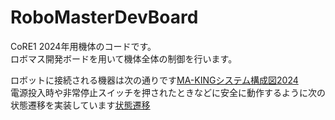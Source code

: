 # RoboMasterDevBoard
CoRE1 2024年用機体のコードです。  
ロボマス開発ボードを用いて機体全体の制御を行います。

ロボットに接続される機器は次の通りです[MA-KINGシステム構成図2024](https://docs.google.com/presentation/d/1eR794-9jqVosRKfE0CcXBSBUsUJoafKqGmErZREfjJ0/edit#slide=id.g2bb39b48996_0_0)  
電源投入時や非常停止スイッチを押されたときなどに安全に動作するように次の状態遷移を実装しています[状態遷移](https://docs.google.com/spreadsheets/d/1AIjrZKWpJJIB-wpEFrhM0KQYBgimbxxPHuG_HNjsfw8/edit#gid=1679235275)
